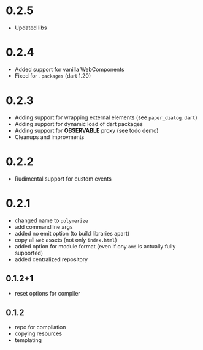 # 0.2.5
 - Updated libs
 
# 0.2.4
 - Added support for vanilla WebComponents
 - Fixed for `.packages` (dart 1.20)

# 0.2.3
 - Adding support for wrapping external elements (see `paper_dialog.dart`)
 - Adding support for dynamic load of dart packages
 - Adding support for **OBSERVABLE** proxy (see todo demo)
 - Cleanups and improvments

# 0.2.2
 - Rudimental support for custom events

# 0.2.1

 - changed name to `polymerize`
 - add commandline args
 - added no emit option (to build libraries apart)
 - copy all `web` assets (not only `index.html`)
 - added option for module format (even if ony `amd` is actually fully supported)
 - added centralized repository

## 0.1.2+1

 - reset options for compiler

## 0.1.2

 - repo for compilation
 - copying resources
 - templating
